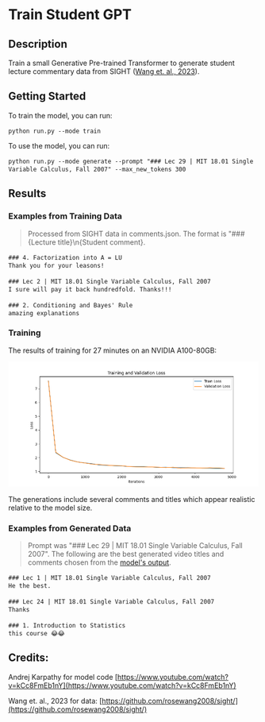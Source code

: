 # Train Student GPT

## Description

Train a small Generative Pre-trained Transformer to generate student lecture commentary data from SIGHT ([Wang et. al., 2023](https://github.com/rosewang2008/sight/)).

## Getting Started

To train the model, you can run:
~~~
python run.py --mode train
~~~

To use the model, you can run:
~~~
python run.py --mode generate --prompt "### Lec 29 | MIT 18.01 Single Variable Calculus, Fall 2007" --max_new_tokens 300
~~~


## Results


### Examples from Training Data
> Processed from SIGHT data in comments.json. The format is "### {Lecture title}\n{Student comment}.

```
### 4. Factorization into A = LU
Thank you for your leasons!

### Lec 2 | MIT 18.01 Single Variable Calculus, Fall 2007
I sure will pay it back hundredfold. Thanks!!!

### 2. Conditioning and Bayes' Rule
amazing explanations
```

### Training

The results of training for 27 minutes on an NVIDIA A100-80GB:

![Loss Curve](/example/loss_curve.png)

The generations include several comments and titles which appear realistic relative to the model size.


### Examples from Generated Data
> Prompt was "### Lec 29 | MIT 18.01 Single Variable Calculus, Fall 2007". The following are the best generated video titles and comments chosen from the [model's output](example/generated.md).

```
### Lec 1 | MIT 18.01 Single Variable Calculus, Fall 2007
He the best.

### Lec 24 | MIT 18.01 Single Variable Calculus, Fall 2007
Thanks

### 1. Introduction to Statistics
this course 😂😂
```

## Credits:

Andrej Karpathy for model code [https://www.youtube.com/watch?v=kCc8FmEb1nY](https://www.youtube.com/watch?v=kCc8FmEb1nY)

Wang et. al., 2023 for data: [https://github.com/rosewang2008/sight/](https://github.com/rosewang2008/sight/)